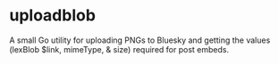 # uploadblob
A small Go utility for uploading PNGs to Bluesky and getting the values (lexBlob $link, mimeType, & size) required for post embeds.
